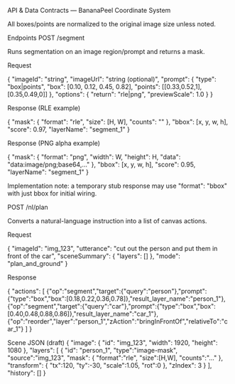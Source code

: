 API & Data Contracts — BananaPeel
Coordinate System

All boxes/points are normalized to the original image size unless noted.

Endpoints
POST /segment

Runs segmentation on an image region/prompt and returns a mask.

Request

{
  "imageId": "string",
  "imageUrl": "string (optional)",
  "prompt": {
    "type": "box|points",
    "box": [0.10, 0.12, 0.45, 0.82],
    "points": [[0.33,0.52,1],[0.35,0.49,0]]
  },
  "options": {
    "return": "rle|png",
    "previewScale": 1.0
  }
}


Response (RLE example)

{
  "mask": { "format": "rle", "size": [H, W], "counts": "<coco-rle>" },
  "bbox": [x, y, w, h],
  "score": 0.97,
  "layerName": "segment_1"
}


Response (PNG alpha example)

{
  "mask": { "format": "png", "width": W, "height": H, "data": "data:image/png;base64,..." },
  "bbox": [x, y, w, h],
  "score": 0.95,
  "layerName": "segment_1"
}


Implementation note: a temporary stub response may use "format": "bbox" with just bbox for initial wiring.

POST /nl/plan

Converts a natural-language instruction into a list of canvas actions.

Request

{
  "imageId": "img_123",
  "utterance": "cut out the person and put them in front of the car",
  "sceneSummary": { "layers": [] },
  "mode": "plan_and_ground"
}


Response

{
  "actions": [
    {"op":"segment","target":{"query":"person"},"prompt":{"type":"box","box":[0.18,0.22,0.36,0.78]},"result_layer_name":"person_1"},
    {"op":"segment","target":{"query":"car"},"prompt":{"type":"box","box":[0.40,0.48,0.88,0.86]},"result_layer_name":"car_1"},
    {"op":"reorder","layer":"person_1","zAction":"bringInFrontOf","relativeTo":"car_1"}
  ]
}

Scene JSON (draft)
{
  "image": { "id": "img_123", "width": 1920, "height": 1080 },
  "layers": [
    { "id": "person_1", "type":"image-mask", "source":"img_123", "mask": { "format":"rle", "size":[H,W], "counts":"..." }, "transform": { "tx":120, "ty":-30, "scale":1.05, "rot":0 }, "zIndex": 3 }
  ],
  "history": []
}
